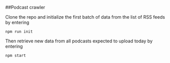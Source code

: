##Podcast crawler

Clone the repo and initialize the first batch of data from the list of RSS feeds by entering

`npm run init`

Then retrieve new data from all podcasts expected to upload today by entering

`npm start`

